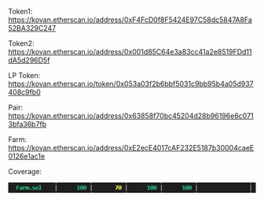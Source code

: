 Token1: https://kovan.etherscan.io/address/0xF4FcD0f8F5424E97C58dc5847A8Fa52BA329C247

Token2: https://kovan.etherscan.io/address/0x001d85C64e3a83cc41a2e8519FDd11dA5d296D5f

LP Token: https://kovan.etherscan.io/token/0x053a03f2b6bbf5031c9bb95b4a05d937408c9fb0

Pair: https://kovan.etherscan.io/address/0x63858f70bc45204d28b96196e6c0713bfa36b7fb

Farm: https://kovan.etherscan.io/address/0xE2ecE4017cAF232E5187b30004caeE0126e1ac1e

Coverage:

![alt text](coverage.jpg)